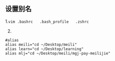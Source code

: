 ## 设置别名
1.`vim .bashrc   .bash_profile   .zshrc`

2.

```
#alias
alias meili="cd ~/Desktop/meili"
alias learn="cd ~/Desktop/learning"
alias mlj="cd ~/Desktop/meili/mgj-pay-meilijie"
```

